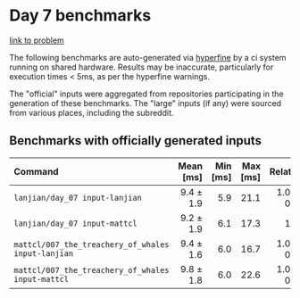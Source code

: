 # Day 7 benchmarks

[link to problem](http://adventofcode.com/2021/day/7)

The following benchmarks are auto-generated via [hyperfine](https://github.com/sharkdp/hyperfine) by a ci system running on shared hardware. Results may be inaccurate, particularly for execution times < 5ms, as per the hyperfine warnings.

The "official" inputs were aggregated from repositories participating in the generation of these benchmarks. The "large" inputs (if any) were sourced from various places, including the subreddit.

## Benchmarks with officially generated inputs
| Command | Mean [ms] | Min [ms] | Max [ms] | Relative |
|:---|---:|---:|---:|---:|
| `lanjian/day_07 input-lanjian` | 9.4 ± 1.9 | 5.9 | 21.1 | 1.02 ± 0.29 |
| `lanjian/day_07 input-mattcl` | 9.2 ± 1.9 | 6.1 | 17.3 | 1.00 |
| `mattcl/007_the_treachery_of_whales input-lanjian` | 9.4 ± 1.6 | 6.0 | 16.7 | 1.02 ± 0.27 |
| `mattcl/007_the_treachery_of_whales input-mattcl` | 9.8 ± 1.8 | 6.0 | 22.6 | 1.07 ± 0.29 |
